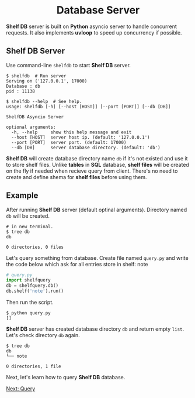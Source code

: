 <h1 class="color-p" style="text-align: center;">Database Server</h1>

**Shelf DB** server is built on **Python** asyncio server to handle concurrent
requests. It also implements **uvloop** to speed up concurrency if possible.

## Shelf DB Server

Use command-line `shelfdb` to start **Shelf DB** server.

```shell
$ shelfdb  # Run server
Serving on ('127.0.0.1', 17000)
Database : db
pid : 11138
```

```shell
$ shelfdb --help  # See help.
usage: shelfdb [-h] [--host [HOST]] [--port [PORT]] [--db [DB]]

ShelfDB Asyncio Server

optional arguments:
  -h, --help     show this help message and exit
  --host [HOST]  server host ip. (default: '127.0.0.1')
  --port [PORT]  server port. (default: 17000)
  --db [DB]      server database directory. (default: 'db')
```

**Shelf DB** will create database directory name `db` if it's not existed and
use it to store shelf files. Unlike **tables** in **SQL** database,
**shelf files** will be created on the fly if needed when recieve query from
client. There's no need to create and define shema for **shelf files** before
using them.

## Example

After running **Shelf DB** server (default optinal arguments).
Directory named `db` will be created.

```shell
# in new terminal.
$ tree db
db

0 directories, 0 files
```

Let's query something from database. Create file named `query.py`
and write the code below which ask for all entries store in
<bits-tag>shelf: note</bits-tag>

```python
# query.py
import shelfquery
db = shelfquery.db()
db.shelf('note').run()
```

Then run the script.
```shell
$ python query.py
[]
```

**Shelf DB** server has created database directory `db` and return empty
`list`. Let's check directory `db` again.

```shell
$ tree db
db
└── note

0 directories, 1 file
```

Next, let's learn how to query **Shelf DB** database.

<a class="button" href="/shelfdb/guide/query/">Next: Query</a>